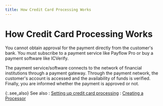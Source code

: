 ```yaml
---
title: How Credit Card Processing Works
---
```


# How Credit Card Processing Works


You cannot obtain approval for the payment directly from the customer's  bank. You must subscribe to a payment service like Payflow Pro or buy  a payment software like ICVerify.


The payment service/software connects to the network of financial institutions  through a payment gateway. Through the payment network, the customer's  account is accessed and the availability of funds is verified. Finally,  you are informed whether the payment is approved or not.


{:.see_also}
See also
: [Setting  up credit card processing]({{site.sc_baseurl}}/options/payment-information/credit-card-processing/setting_up_credit_card_processing.html)
: [Creating  a Processor]({{site.sc_baseurl}}/options/payment-information/credit-card-processing/create-a-processor/creating_a_new_processor.html)
